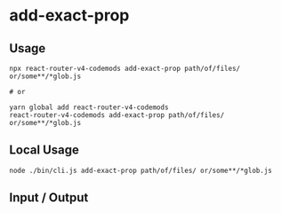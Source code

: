 # add-exact-prop


## Usage

```
npx react-router-v4-codemods add-exact-prop path/of/files/ or/some**/*glob.js

# or

yarn global add react-router-v4-codemods
react-router-v4-codemods add-exact-prop path/of/files/ or/some**/*glob.js
```

## Local Usage
```
node ./bin/cli.js add-exact-prop path/of/files/ or/some**/*glob.js
```

## Input / Output

<!--FIXTURES_TOC_START-->
<!--FIXTURES_TOC_END-->

<!--FIXTURES_CONTENT_START-->
<!--FIXTURES_CONTENT_END-->